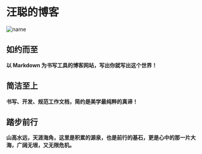 # 汪聪的博客

![name](../docs/.vuepress/photo.jpg '描述')

## 如约而至

**以 Markdown 为书写工具的博客网站，写出你就写出这个世界！**

## 简洁至上

**书写、开发、规范工作文档，简约是美学最纯粹的真谛！**

## 踏步前行

**山高水远，天涯海角，这里是积累的源泉，也是前行的基石，更是心中的那一片大海，广阔无垠，又无限危机。**